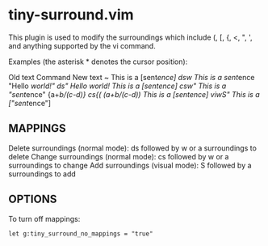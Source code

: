 # tiny-surround.vim

This plugin is used to modify the surroundings which include (, [, {, <, ", ', and anything supported by the vi command.

Examples (the asterisk * denotes the cursor position):

  Old text                  Command     New text ~
  This is a [sent*ence]     dsw         This is a sent*ence
  "Hello *world!"           ds"         Hello *world!
  This is a [sent*ence]     csw"        This is a "sent*ence"
  {a+*b/(c-d)}              cs{(        (a+*b/(c-d))
  This is a [sent*ence]     viwS"       This is a ["sent*ence"]

## MAPPINGS

Delete surroundings (normal mode): ds followed by w or a surroundings to delete
Change surroundings (normal mode): cs followed by w or a surroundings to change
Add surroundings (visual mode): S followed by a surroundings to add

## OPTIONS

To turn off mappings:
```
let g:tiny_surround_no_mappings = "true"
```
